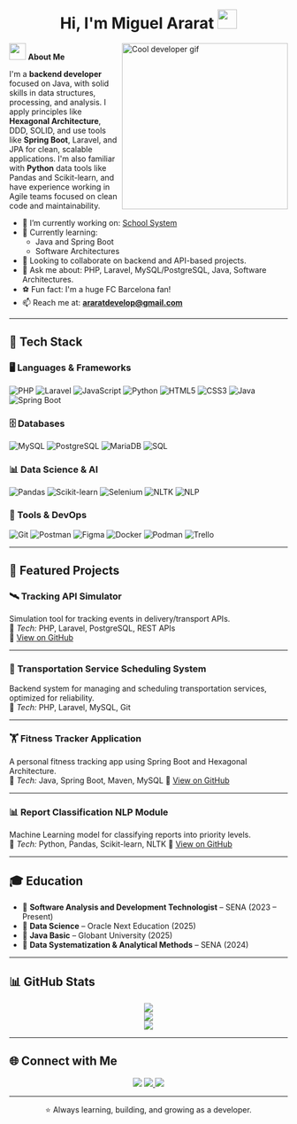 <h1 align="center"><b>Hi, I'm Miguel Ararat</b> <img src="https://media.giphy.com/media/hvRJCLFzcasrR4ia7z/giphy.gif" width="35"></h1>

<img align="right" width="300px" alt="Cool developer gif" src="https://media0.giphy.com/media/v1.Y2lkPTc5MGI3NjExOHl4bmNmbnFxcWdndzgyeWd1eGRjNWthM2EyNHV0NXFydWNleXRtaiZlcD12MV9pbnRlcm5hbF9naWZfYnlfaWQmY3Q9Zw/jBOOXxSJfG8kqMxT11/giphy.gif" />

<img src="https://media.giphy.com/media/ObNTw8Uzwy6KQ/giphy.gif" width="30px">&nbsp;**About Me**

I'm a **backend developer** focused on Java, with solid skills in data structures, processing, and analysis. I apply principles like **Hexagonal Architecture**, DDD, SOLID, and use tools like **Spring Boot**, Laravel, and JPA for clean, scalable applications. I'm also familiar with **Python** data tools like Pandas and Scikit-learn, and have experience working in Agile teams focused on clean code and maintainability.

- 🔭 I’m currently working on: [School System](https://github.com/Khraizer/school-system)
- 🌱 Currently learning:
  - Java and Spring Boot
  - Software Architectures
- 👯 Looking to collaborate on backend and API-based projects.
- 💬 Ask me about: PHP, Laravel, MySQL/PostgreSQL, Java, Software Architectures.
- ⚽ Fun fact: I'm a huge FC Barcelona fan!
- 📫 Reach me at: **araratdevelop@gmail.com**

---

## 🚀 Tech Stack

### 🖥️ Languages & Frameworks

![PHP](https://img.shields.io/badge/PHP-777BB4?style=for-the-badge&logo=php&logoColor=white)
![Laravel](https://img.shields.io/badge/Laravel-F55247?style=for-the-badge&logo=laravel&logoColor=white)
![JavaScript](https://img.shields.io/badge/JavaScript-F7DF1E?style=for-the-badge&logo=javascript&logoColor=black)
![Python](https://img.shields.io/badge/Python-3776AB?style=for-the-badge&logo=python&logoColor=white)
![HTML5](https://img.shields.io/badge/HTML5-E34F26?style=for-the-badge&logo=html5&logoColor=white)
![CSS3](https://img.shields.io/badge/CSS3-1572B6?style=for-the-badge&logo=css3&logoColor=white)
![Java](https://img.shields.io/badge/Java-ED8B00?style=for-the-badge&logo=openjdk&logoColor=white)
![Spring Boot](https://img.shields.io/badge/Spring%20Boot-6DB33F?style=for-the-badge&logo=springboot&logoColor=white)

### 🗄️ Databases

![MySQL](https://img.shields.io/badge/MySQL-005C84?style=for-the-badge&logo=mysql&logoColor=white)
![PostgreSQL](https://img.shields.io/badge/PostgreSQL-336791?style=for-the-badge&logo=postgresql&logoColor=white)
![MariaDB](https://img.shields.io/badge/MariaDB-003545?style=for-the-badge&logo=mariadb&logoColor=white)
![SQL](https://img.shields.io/badge/SQL-4479A1?style=for-the-badge&logo=database&logoColor=white)

### 📊 Data Science & AI

![Pandas](https://img.shields.io/badge/Pandas-150458?style=for-the-badge&logo=pandas&logoColor=white)
![Scikit-learn](https://img.shields.io/badge/Scikit--learn-F7931E?style=for-the-badge&logo=scikitlearn&logoColor=white)
![Selenium](https://img.shields.io/badge/Selenium-43B02A?style=for-the-badge&logo=selenium&logoColor=white)
![NLTK](https://img.shields.io/badge/NLTK-333333?style=for-the-badge&logo=python&logoColor=white)
![NLP](https://img.shields.io/badge/NLP-008080?style=for-the-badge)

### 🧰 Tools & DevOps

![Git](https://img.shields.io/badge/Git-F05032?style=for-the-badge&logo=git&logoColor=white)
![Postman](https://img.shields.io/badge/Postman-FF6C37?style=for-the-badge&logo=postman&logoColor=white)
![Figma](https://img.shields.io/badge/Figma-000000?style=for-the-badge&logo=figma&logoColor=white)
![Docker](https://img.shields.io/badge/Docker-2496ED?style=for-the-badge&logo=docker&logoColor=white)
![Podman](https://img.shields.io/badge/Podman-892CA0?style=for-the-badge&logo=podman&logoColor=white)
![Trello](https://img.shields.io/badge/Trello-0052CC?style=for-the-badge&logo=trello&logoColor=white)

---

## 📂 Featured Projects

### 🛰️ Tracking API Simulator  
Simulation tool for tracking events in delivery/transport APIs.  
🔧 *Tech:* PHP, Laravel, PostgreSQL, REST APIs  
🔗 [View on GitHub](https://github.com/Khraizer/tracking-api)

---

### 🚖 Transportation Service Scheduling System  
Backend system for managing and scheduling transportation services, optimized for reliability.  
🔧 *Tech:* PHP, Laravel, MySQL, Git

---

### 🏋️ Fitness Tracker Application  
A personal fitness tracking app using Spring Boot and Hexagonal Architecture.  
🔧 *Tech:* Java, Spring Boot, Maven, MySQL
🔗 [View on GitHub](https://github.com/Khraizer/personal-fitness-tracker)

---

### 📊 Report Classification NLP Module  
Machine Learning model for classifying reports into priority levels.  
🔧 *Tech:* Python, Pandas, Scikit-learn, NLTK
🔗 [View on GitHub](https://github.com/Khraizer/tracking-api)

---

## 🎓 Education

- 📘 **Software Analysis and Development Technologist** – SENA (2023 – Present)  
- 📘 **Data Science** – Oracle Next Education (2025)  
- 📘 **Java Basic** – Globant University (2025)  
- 📘 **Data Systematization & Analytical Methods** – SENA (2024)  

---

## 📊 GitHub Stats

<p align="center">
  <img src="https://github-readme-stats.vercel.app/api?username=Khraizer&show_icons=true&theme=tokyonight&hide_border=true&locale=en" />
  <br>
  <img src="https://github-readme-streak-stats.herokuapp.com/?user=Khraizer&theme=material-palenight" />
  <br>
  <img src="https://komarev.com/ghpvc/?username=khraizer&label=Profile%20views&color=0e75b6&style=flat" />
</p>

---

## 🌐 Connect with Me

<p align="center">
  <a href="mailto:araratdevelop@gmail.com"><img src="https://img.shields.io/badge/Email-D14836?style=for-the-badge&logo=gmail&logoColor=white"></a>
  <a href="https://co.linkedin.com/in/miguel-angel-ararat-echeverry-6799482b8" target="_blank">
    <img src="https://img.shields.io/badge/LinkedIn-0077B5?style=for-the-badge&logo=linkedin&logoColor=white">
  </a>
  <a href="https://discord.gg/irmaoshadow._" target="_blank">
    <img src="https://img.shields.io/badge/Discord-5865F2?style=for-the-badge&logo=discord&logoColor=white">
  </a>
</p>

---

<p align="center">⭐ Always learning, building, and growing as a developer.</p>
